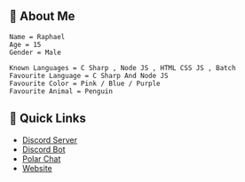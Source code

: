 ## 👋 About Me
```
Name = Raphael
Age = 15
Gender = Male

Known Languages = C Sharp , Node JS , HTML CSS JS , Batch
Favourite Language = C Sharp And Node JS
Favourite Color = Pink / Blue / Purple
Favourite Animal = Penguin
```

## 🌠 Quick Links
* [Discord Server](https://dsc.gg/polar69)
* [Discord Bot](https://dsc.gg/rumpy)
* [Polar Chat](https://polar-chatty.polar-69.repl.co/)
* [Website](https://polar-69.github.io/Website/)
